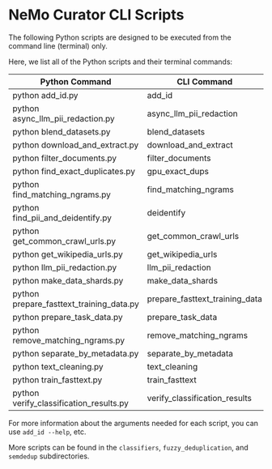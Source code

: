 # NeMo Curator CLI Scripts

The following Python scripts are designed to be executed from the command line (terminal) only.

Here, we list all of the Python scripts and their terminal commands:

| Python Command                           | CLI Command                    |
|------------------------------------------|--------------------------------|
| python add_id.py                         | add_id                         |
| python async_llm_pii_redaction.py        | async_llm_pii_redaction        |
| python blend_datasets.py                 | blend_datasets                 |
| python download_and_extract.py           | download_and_extract           |
| python filter_documents.py               | filter_documents               |
| python find_exact_duplicates.py          | gpu_exact_dups                 |
| python find_matching_ngrams.py           | find_matching_ngrams           |
| python find_pii_and_deidentify.py        | deidentify                     |
| python get_common_crawl_urls.py          | get_common_crawl_urls          |
| python get_wikipedia_urls.py             | get_wikipedia_urls             |
| python llm_pii_redaction.py              | llm_pii_redaction              |
| python make_data_shards.py               | make_data_shards               |
| python prepare_fasttext_training_data.py | prepare_fasttext_training_data |
| python prepare_task_data.py              | prepare_task_data              |
| python remove_matching_ngrams.py         | remove_matching_ngrams         |
| python separate_by_metadata.py           | separate_by_metadata           |
| python text_cleaning.py                  | text_cleaning                  |
| python train_fasttext.py                 | train_fasttext                 |
| python verify_classification_results.py  | verify_classification_results  |

For more information about the arguments needed for each script, you can use `add_id --help`, etc.

More scripts can be found in the `classifiers`, `fuzzy_deduplication`, and `semdedup` subdirectories.
